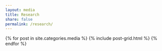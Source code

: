 ```yaml
---
layout: media
title: Research
share: false
permalink: /research/
---
```


<div class="tiles">                                                             
{% for post in site.categories.media %}
  {% include post-grid.html %}                                                  
{% endfor %}                                                                    
</div><!-- /.tiles -->     

